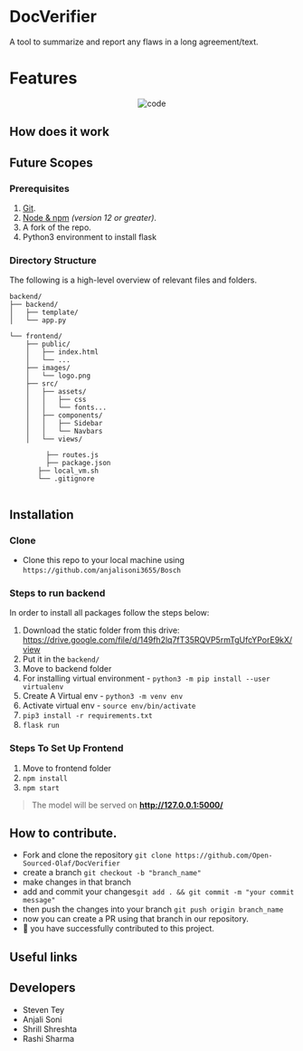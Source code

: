 # DocVerifier
A tool to summarize and report any flaws in a long agreement/text.

# Features

<p align="center">
<img src="https://i.ibb.co/d6c1zfT/code.png" alt="code">
</p>

## How does it work



## Future Scopes



### Prerequisites

1.  [Git](https://git-scm.com/downloads).
2.  [Node & npm](https://nodejs.org/en/download/) _(version 12 or greater)_.
3.  A fork of the repo.
4. Python3 environment to install flask

### Directory Structure

The following is a high-level overview of relevant files and folders.

```
backend/
├── backend/
│   ├── template/
│   └── app.py

└── frontend/
    ├── public/
    │   ├── index.html
    │   └── ...
    ├── images/
    │   └── logo.png
    ├── src/
    │   ├── assets/
    │   │   ├── css
    │   │   └── fonts...
    │   ├── components/
    │   │   ├── Sidebar 
    │   │   └── Navbars
    │   └── views/
 
         ├── routes.js
         ├── package.json
       ├── local_vm.sh
       └── .gitignore
       
```

## Installation

### Clone

- Clone this repo to your local machine using `https://github.com/anjalisoni3655/Bosch`

### Steps to run backend

In order to install all packages follow the steps below:

1. Download the static folder from this drive: https://drive.google.com/file/d/149fh2lq7fT35RQVP5rmTgUfcYPorE9kX/view
2. Put it in the `backend/`
 3. Move to backend folder
 4. For installing virtual environment - `python3 -m pip install --user virtualenv`
 5. Create A Virtual env - `python3 -m venv env`
 6. Activate virtual env - `source env/bin/activate`
 7. `pip3 install -r requirements.txt`
 8. `flask run`

### Steps To Set Up Frontend
 1. Move to frontend folder
 2. `npm install`
 3. `npm start`



> The model will be served on **http://127.0.0.1:5000/**

 
 
 ## How to contribute.
 - Fork and clone the repository `git clone https://github.com/Open-Sourced-Olaf/DocVerifier`
 - create a branch `git checkout -b "branch_name"`
 - make changes in that branch
 - add and commit your changes`git add . && git commit -m "your commit message"`
 - then push the changes into your branch `git push origin branch_name`
 - now you can create a PR using that branch in our repository.
 - :tada: you have successfully contributed to this project.

## Useful links


## Developers
- Steven Tey
- Anjali Soni
- Shrill Shreshta
- Rashi Sharma
